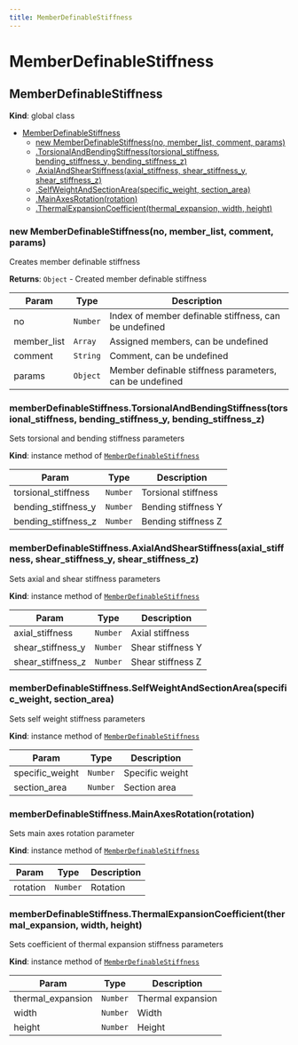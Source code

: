 ```yaml
---
title: MemberDefinableStiffness
---
```


# MemberDefinableStiffness

<a name="MemberDefinableStiffness"></a>

## MemberDefinableStiffness
**Kind**: global class  

* [MemberDefinableStiffness](#MemberDefinableStiffness)
    * [new MemberDefinableStiffness(no, member_list, comment, params)](#new_MemberDefinableStiffness_new)
    * [.TorsionalAndBendingStiffness(torsional_stiffness, bending_stiffness_y, bending_stiffness_z)](#MemberDefinableStiffness+TorsionalAndBendingStiffness)
    * [.AxialAndShearStiffness(axial_stiffness, shear_stiffness_y, shear_stiffness_z)](#MemberDefinableStiffness+AxialAndShearStiffness)
    * [.SelfWeightAndSectionArea(specific_weight, section_area)](#MemberDefinableStiffness+SelfWeightAndSectionArea)
    * [.MainAxesRotation(rotation)](#MemberDefinableStiffness+MainAxesRotation)
    * [.ThermalExpansionCoefficient(thermal_expansion, width, height)](#MemberDefinableStiffness+ThermalExpansionCoefficient)

<a name="new_MemberDefinableStiffness_new"></a>

### new MemberDefinableStiffness(no, member_list, comment, params)
Creates member definable stiffness

**Returns**: <code>Object</code> - Created member definable stiffness  

| Param | Type | Description |
| --- | --- | --- |
| no | <code>Number</code> | Index of member definable stiffness, can be undefined |
| member_list | <code>Array</code> | Assigned members, can be undefined |
| comment | <code>String</code> | Comment, can be undefined |
| params | <code>Object</code> | Member definable stiffness parameters, can be undefined |

<a name="MemberDefinableStiffness+TorsionalAndBendingStiffness"></a>

### memberDefinableStiffness.TorsionalAndBendingStiffness(torsional_stiffness, bending_stiffness_y, bending_stiffness_z)
Sets torsional and bending stiffness parameters

**Kind**: instance method of [<code>MemberDefinableStiffness</code>](#MemberDefinableStiffness)  

| Param | Type | Description |
| --- | --- | --- |
| torsional_stiffness | <code>Number</code> | Torsional stiffness |
| bending_stiffness_y | <code>Number</code> | Bending stiffness Y |
| bending_stiffness_z | <code>Number</code> | Bending stiffness Z |

<a name="MemberDefinableStiffness+AxialAndShearStiffness"></a>

### memberDefinableStiffness.AxialAndShearStiffness(axial_stiffness, shear_stiffness_y, shear_stiffness_z)
Sets axial and shear stiffness parameters

**Kind**: instance method of [<code>MemberDefinableStiffness</code>](#MemberDefinableStiffness)  

| Param | Type | Description |
| --- | --- | --- |
| axial_stiffness | <code>Number</code> | Axial stiffness |
| shear_stiffness_y | <code>Number</code> | Shear stiffness Y |
| shear_stiffness_z | <code>Number</code> | Shear stiffness Z |

<a name="MemberDefinableStiffness+SelfWeightAndSectionArea"></a>

### memberDefinableStiffness.SelfWeightAndSectionArea(specific_weight, section_area)
Sets self weight stiffness parameters

**Kind**: instance method of [<code>MemberDefinableStiffness</code>](#MemberDefinableStiffness)  

| Param | Type | Description |
| --- | --- | --- |
| specific_weight | <code>Number</code> | Specific weight |
| section_area | <code>Number</code> | Section area |

<a name="MemberDefinableStiffness+MainAxesRotation"></a>

### memberDefinableStiffness.MainAxesRotation(rotation)
Sets main axes rotation parameter

**Kind**: instance method of [<code>MemberDefinableStiffness</code>](#MemberDefinableStiffness)  

| Param | Type | Description |
| --- | --- | --- |
| rotation | <code>Number</code> | Rotation |

<a name="MemberDefinableStiffness+ThermalExpansionCoefficient"></a>

### memberDefinableStiffness.ThermalExpansionCoefficient(thermal_expansion, width, height)
Sets coefficient of thermal expansion stiffness parameters

**Kind**: instance method of [<code>MemberDefinableStiffness</code>](#MemberDefinableStiffness)  

| Param | Type | Description |
| --- | --- | --- |
| thermal_expansion | <code>Number</code> | Thermal expansion |
| width | <code>Number</code> | Width |
| height | <code>Number</code> | Height |

